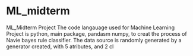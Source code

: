 # ML_midterm
ML_Midterm Project
The code langauage used for Machine Learning Project is python, main package, pandasm numpy, to creat the process of Navie bayes rule classifier.
The data source is randomly generated by a generator created, with 5 atributes, and 2 cl
